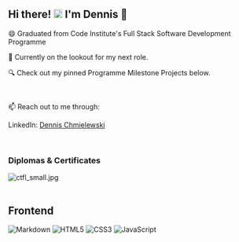
## Hi there! <img src="https://media.giphy.com/media/hvRJCLFzcasrR4ia7z/giphy.gif" width="18"> I'm Dennis 🧔

😄 Graduated from Code Institute's Full Stack Software Development Programme
   
🌱 Currently on the lookout for my next role.

🔍 Check out my pinned Programme Milestone Projects below.

<br>

📫 Reach out to me through: 
<!-- Portfolio Website: [dennisdev.io](http://dennisdev.io) -->
LinkedIn: [Dennis Chmielewski](https://www.linkedin.com/in/dennischmielewski/)

<br>

### Diplomas & Certificates

![ctfl_small.jpg](https://github.com/tetrapak-dev/tetrapak-dev/blob/main/ctfl_small.jpg)
<br>
<br>

## Frontend 

![Markdown](https://img.shields.io/badge/Markdown%20-%23000000.svg?&style=for-the-badge&logo=Markdown&logoColor=FFFFFF)
![HTML5](https://img.shields.io/badge/HTML5%20-%23E34F26.svg?&style=for-the-badge&logo=HTML5&logoColor=FFFFFF)
![CSS3](https://img.shields.io/badge/CSS3%20-%231572B6.svg?&style=for-the-badge&logo=CSS3&logoColor=FFFFFF)
![JavaScript](https://img.shields.io/badge/JavaScript%20-%23323330.svg?&style=for-the-badge&logo=JavaScript&logoColor=F7DF1E)

<!--
**tetrapak-dev/tetrapak-dev** is a ✨ _special_ ✨ repository because its `README.md` (this file) appears on your GitHub profile.

Here are some ideas to get you started:

- 🔭 I’m currently working on ...

- 👯 I’m looking to collaborate on ...
- 🤔 I’m looking for help with ...
- 💬 Ask me about ...
- 📫 How to reach me: ...
- 😄 Pronouns: ...
- ⚡ Fun fact: ...
-->
